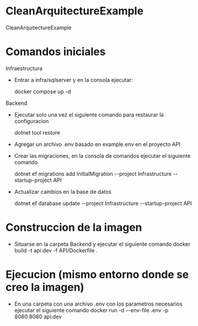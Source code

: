 # CleanArquitectureExample
CleanArquitectureExample


# Comandos iniciales
Infraestructura
- Entrar a infra/sqlserver y en la consola ejecutar:
  
  docker compose up -d
  
Backend
- Ejecutar solo una vez el siguiente comando para restaurar la configuracion

  dotnet tool restore

- Agregar un archivo .env basado en example.env en el proyecto API

- Crear las migraciones, en la consola de comandos ejecutar el siguiente comando
  
  dotnet ef migrations add InitialMigration --project Infrastructure --startup-project API
  
- Actualizar cambios en la base de datos
  
  dotnet ef database update --project Infrastructure --startup-project API

# Construccion de la imagen 
- Situarse en la carpeta Backend y ejecutar el siguiente comando
 docker build -t api:dev -f API/Dockerfile .

 # Ejecucion (mismo entorno donde se creo la imagen)
 - En una carpeta con una archivo .env con los parametros necesarios ejecutar el siguiente comando
 docker run -d --env-file .env -p 8080:8080 api:dev